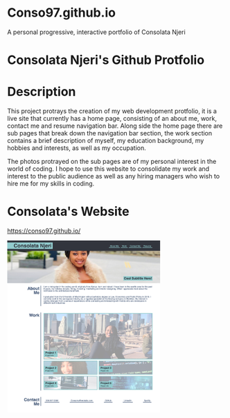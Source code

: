 # Conso97.github.io

A personal progressive, interactive portfolio of Consolata Njeri

#  Consolata Njeri's Github Protfolio  #

# Description #

This project protrays the creation of my web development protfolio, it is a live site that currently has a home page, consisting of an about me, work, contact me and resume navigation bar. Along side the home page there are sub pages that break down the navigation bar section, the work section contains a brief description of myself, my education background, my hobbies and interests, as well as my occupation. 

The photos protrayed on the sub pages are of my personal interest in the world of coding. I hope to use this website to consolidate my work and interest to the public audience as well as any hiring managers who wish to hire me for my skills in coding. 

# Consolata's Website #

https://conso97.github.io/

<img id="styledImage"
    src="css/ConsolataP.jpg" width="70%" height="70%"
    alt="Consolata's Portfolio"
  />